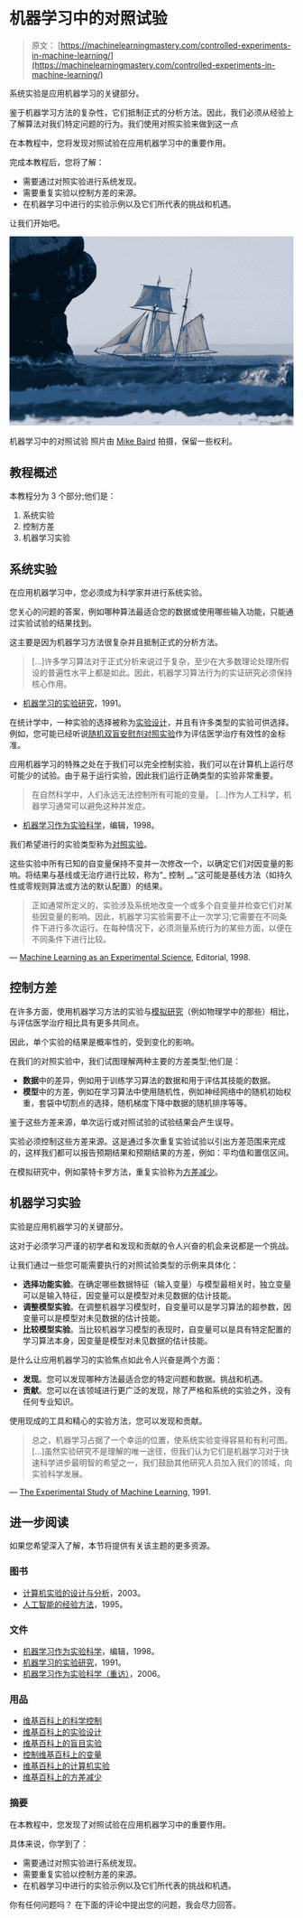 # 机器学习中的对照试验

> 原文： [https://machinelearningmastery.com/controlled-experiments-in-machine-learning/](https://machinelearningmastery.com/controlled-experiments-in-machine-learning/)

系统实验是应用机器学习的关键部分。

鉴于机器学习方法的复杂性，它们抵制正式的分析方法。因此，我们必须从经验上了解算法对我们特定问题的行为。我们使用对照实验来做到这一点

在本教程中，您将发现对照试验在应用机器学习中的重要作用。

完成本教程后，您将了解：

*   需要通过对照实验进行系统发现。
*   需要重复实验以控制方差的来源。
*   在机器学习中进行的实验示例以及它们所代表的挑战和机遇。

让我们开始吧。

![Controlled Experiments in Machine Learning](img/977cd3894fd506cfe11bb8b525683cc0.jpg)

机器学习中的对照试验
照片由 [Mike Baird](https://www.flickr.com/photos/mikebaird/1723372755/) 拍摄，保留一些权利。

## 教程概述

本教程分为 3 个部分;他们是：

1.  系统实验
2.  控制方差
3.  机器学习实验

## 系统实验

在应用机器学习中，您必须成为科学家并进行系统实验。

您关心的问题的答案，例如哪种算法最适合您的数据或使用哪些输入功能，只能通过实验试验的结果找到。

这主要是因为机器学习方法很复杂并且抵制正式的分析方法。

> [...]许多学习算法对于正式分析来说过于复杂，至少在大多数理论处理所假设的普遍性水平上都是如此。因此，机器学习算法行为的实证研究必须保持核心作用。

- [机器学习的实验研究](https://dl.acm.org/citation.cfm?id=637939)，1991。

在统计学中，一种实验的选择被称为[实验设计](https://en.wikipedia.org/wiki/Design_of_experiments)，并且有许多类型的实验可供选择。例如，您可能已经听说[随机双盲安慰剂对照实验](https://en.wikipedia.org/wiki/Blinded_experiment)作为评估医学治疗有效性的金标准。

应用机器学习的特殊之处在于我们可以完全控制实验，我们可以在计算机上运行尽可能少的试验。由于易于运行实验，因此我们运行正确类型的实验非常重要。

> 在自然科学中，人们永远无法控制所有可能的变量。 [...]作为人工科学，机器学习通常可以避免这种并发症。

- [机器学习作为实验科学](https://link.springer.com/article/10.1023%2FA%3A1022623814640?LI=true)，编辑，1998。

我们希望进行的实验类型称为[对照实验](https://en.wikipedia.org/wiki/Scientific_control)。

这些实验中所有已知的自变量保持不变并一次修改一个，以确定它们对因变量的影响。将结果与基线或无治疗进行比较，称为“_ 控制 _。”这可能是基线方法（如持久性或零规则算法或方法的默认配置）的结果。

> 正如通常所定义的，实验涉及系统地改变一个或多个自变量并检查它们对某些因变量的影响。因此，机器学习实验需要不止一次学习;它需要在不同条件下进行多次运行。在每种情况下，必须测量系统行为的某些方面，以便在不同条件下进行比较。

— [Machine Learning as an Experimental Science](https://link.springer.com/article/10.1023%2FA%3A1022623814640?LI=true), Editorial, 1998.

## 控制方差

在许多方面，使用机器学习方法的实验与[模拟研究](https://en.wikipedia.org/wiki/Computer_experiment)（例如物理学中的那些）相比，与评估医学治疗相比具有更多共同点。

因此，单个实验的结果是概率性的，受到变化的影响。

在我们的对照实验中，我们试图理解两种主要的方差类型;他们是：

*   **数据**中的差异，例如用于训练学习算法的数据和用于评估其技能的数据。
*   **模型**中的方差，例如在学习算法中使用随机性，例如神经网络中的随机初始权重，套袋中切割点的选择，随机梯度下降中数据的随机排序等等。

鉴于这些方差来源，单次运行或对照试验的试验结果会产生误导。

实验必须控制这些方差来源。这是通过多次重复实验试验以引出方差范围来完成的，这样我们都可以报告预期结果和预期结果的方差，例如：平均值和置信区间。

在模拟研究中，例如蒙特卡罗方法，重复实验称为[方差减少](https://en.wikipedia.org/wiki/Variance_reduction)。

## 机器学习实验

实验是应用机器学习的关键部分。

这对于必须学习严谨的初学者和发现和贡献的令人兴奋的机会来说都是一个挑战。

让我们通过一些您可能需要执行的对照试验类型的示例来具体化：

*   **选择功能实验**。在确定哪些数据特征（输入变量）与模型最相关时，独立变量可以是输入特征，因变量可以是模型对未见数据的估计技能。
*   **调整模型实验**。在调整机器学习模型时，自变量可以是学习算法的超参数，因变量可以是模型对未见数据的估计技能。
*   **比较模型实验**。当比较机器学习模型的表现时，自变量可以是具有特定配置的学习算法本身，因变量是模型对未见数据的估计技能。

是什么让应用机器学习的实验焦点如此令人兴奋是两个方面：

*   **发现**。您可以发现哪种方法最适合您的特定问题和数据。挑战和机遇。
*   **贡献**。您可以在该领域进行更广泛的发现，除了严格和系统的实验之外，没有任何专业知识。

使用现成的工具和精心的实验方法，您可以发现和贡献。

> 总之，机器学习占据了一个幸运的位置，使系统实验变得容易和有利可图。 [...]虽然实验研究不是理解的唯一途径，但我们认为它们是机器学习对于快速科学进步最明智的希望之一，我们鼓励其他研究人员加入我们的领域，向实验科学发展。

— [The Experimental Study of Machine Learning](https://dl.acm.org/citation.cfm?id=637939), 1991.

## 进一步阅读

如果您希望深入了解，本节将提供有关该主题的更多资源。

### 图书

*   [计算机实验的设计与分析](https://amzn.to/2Ge4yAP)，2003。
*   [人工智能的经验方法](https://amzn.to/2GdUPut)，1995。

### 文件

*   [机器学习作为实验科学](https://link.springer.com/article/10.1023%2FA%3A1022623814640?LI=true)，编辑，1998。
*   [机器学习的实验研究](https://dl.acm.org/citation.cfm?id=637939)，1991。
*   [机器学习作为实验科学（重访）](http://www.aaai.org/Papers/Workshops/2006/WS-06-06/WS06-06-002.pdf)，2006。

### 用品

*   [维基百科上的科学控制](https://en.wikipedia.org/wiki/Scientific_control)
*   [维基百科上的实验设计](https://en.wikipedia.org/wiki/Design_of_experiments)
*   [维基百科上的盲目实验](https://en.wikipedia.org/wiki/Blinded_experiment)
*   [控制维基百科上的变量](https://en.wikipedia.org/wiki/Controlling_for_a_variable)
*   [维基百科上的计算机实验](https://en.wikipedia.org/wiki/Computer_experiment)
*   [维基百科上的方差减少](https://en.wikipedia.org/wiki/Variance_reduction)

### 摘要

在本教程中，您发现了对照试验在应用机器学习中的重要作用。

具体来说，你学到了：

*   需要通过对照实验进行系统发现。
*   需要重复实验以控制方差的来源。
*   在机器学习中进行的实验示例以及它们所代表的挑战和机遇。

你有任何问题吗？
在下面的评论中提出您的问题，我会尽力回答。